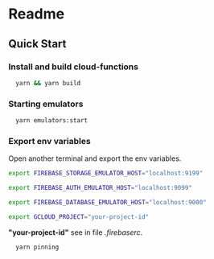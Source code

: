 # Readme

## Quick Start

### Install and build cloud-functions

```sh
  yarn && yarn build
```

### Starting emulators

```sh
  yarn emulators:start
```

### Export env variables

Open another terminal and export the env variables.

```sh
export FIREBASE_STORAGE_EMULATOR_HOST="localhost:9199"
```

```sh
export FIREBASE_AUTH_EMULATOR_HOST="localhost:9099"
```

```sh
export FIREBASE_DATABASE_EMULATOR_HOST="localhost:9000"
```

```sh
export GCLOUD_PROJECT="your-project-id"
```

**"your-project-id"** see in file _.firebaserc_.

```sh
  yarn pinning
```
